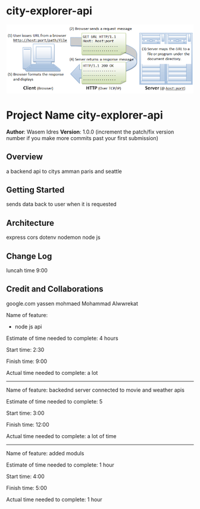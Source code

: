# city-explorer-api



![](./0.png)


# Project Name city-explorer-api

**Author**: Wasem Idres
**Version**: 1.0.0 (increment the patch/fix version number if you make more commits past your first submission)

## Overview
a backend api to citys amman paris and seattle
## Getting Started
sends data back to user when it is requested
## Architecture
express
cors
dotenv
 nodemon
 node js


## Change Log
luncah time 9:00

## Credit and Collaborations
google.com
yassen 
mohmaed
Mohammad Alwwrekat

Name of feature: 

- node js api

Estimate of time needed to complete: 4 hours

Start time: 2:30

Finish time: 9:00

Actual time needed to complete: a lot 

---

Name of feature: backednd server connected to movie and weather apis

Estimate of time needed to complete: 5

Start time: 3:00

Finish time: 12:00

Actual time needed to complete: a lot of time

---

Name of feature: added moduls

Estimate of time needed to complete: 1 hour 

Start time: 4:00

Finish time: 5:00

Actual time needed to complete: 1 hour